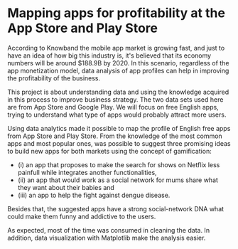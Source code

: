 # Mapping apps for profitability at the App Store and Play Store

According to Knowband the mobile app market is growing fast, and just to have an idea of how big this industry is, it's believed that its economy numbers will be around $188.9B by 2020. In this scenario, regardless of the app monetization model, data analysis of app profiles can help in improving the profitability of the business.

This project is about understanding data and using the knowledge acquired in this process to improve business strategy. The two data sets used here are from App Store and Google Play. We will focus on free English apps, trying to understand what type of apps would probably attract more users.

Using data analytics made it possible to map the profile of English free apps from App Store and Play Store. From the knowledge of the most common apps and most popular ones, was possible to suggest three promising ideas to build new apps for both markets using the concept of gamification: 
* (i) an app that proposes to make the search for shows on Netflix less painfull while integrates another functionalities, 
* (ii) an app that would work as a social network for mums share what they want about their babies and 
* (iii) an app to help the fight against dengue disease. 

Besides that, the suggested apps have a strong social-network DNA what could make them funny and addictive to the users.

As expected, most of the time was consumed in cleaning the data. In addition, data visualization with Matplotlib make the analysis easier.
